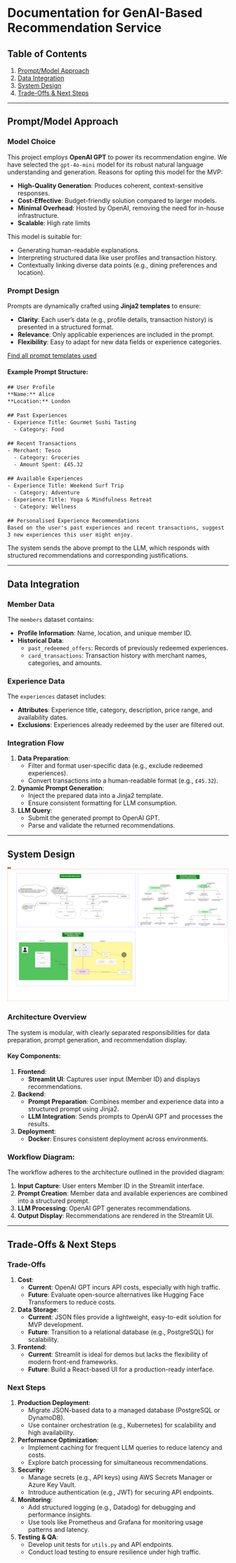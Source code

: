 # Documentation for GenAI-Based Recommendation Service

## Table of Contents
1. [Prompt/Model Approach](#promptmodel-approach)
2. [Data Integration](#data-integration)
3. [System Design](#system-design)
4. [Trade-Offs & Next Steps](#trade-offs--next-steps)

---

## Prompt/Model Approach

### Model Choice
This project employs **OpenAI GPT** to power its recommendation engine. We have selected the `gpt-4o-mini` model for its robust natural language understanding and generation. 
Reasons for opting this model for the MVP:
- **High-Quality Generation**: Produces coherent, context-sensitive responses.  
- **Cost-Effective**: Budget-friendly solution compared to larger models.  
- **Minimal Overhead**: Hosted by OpenAI, removing the need for in-house infrastructure.  
- **Scalable**: High rate limits
  
This model is suitable for:
- Generating human-readable explanations.
- Interpreting structured data like user profiles and transaction history.
- Contextually linking diverse data points (e.g., dining preferences and location).

### Prompt Design
Prompts are dynamically crafted using **Jinja2 templates** to ensure:
- **Clarity**: Each user’s data (e.g., profile details, transaction history) is presented in a structured format.
- **Relevance**: Only applicable experiences are included in the prompt.
- **Flexibility**: Easy to adapt for new data fields or experience categories.

[Find all prompt templates used](../backend/templates/)

#### Example Prompt Structure:
```plaintext
## User Profile
**Name:** Alice
**Location:** London

## Past Experiences
- Experience Title: Gourmet Sushi Tasting
  - Category: Food

## Recent Transactions
- Merchant: Tesco
  - Category: Groceries
  - Amount Spent: £45.32

## Available Experiences
- Experience Title: Weekend Surf Trip
  - Category: Adventure
- Experience Title: Yoga & Mindfulness Retreat
  - Category: Wellness

## Personalised Experience Recommendations
Based on the user's past experiences and recent transactions, suggest 3 new experiences this user might enjoy.
```

The system sends the above prompt to the LLM, which responds with structured recommendations and corresponding justifications.

---

## Data Integration

### Member Data
The `members` dataset contains:
- **Profile Information**: Name, location, and unique member ID.
- **Historical Data**:
  - `past_redeemed_offers`: Records of previously redeemed experiences.
  - `card_transactions`: Transaction history with merchant names, categories, and amounts.

### Experience Data
The `experiences` dataset includes:
- **Attributes**: Experience title, category, description, price range, and availability dates.
- **Exclusions**: Experiences already redeemed by the user are filtered out.

### Integration Flow
1. **Data Preparation**:
   - Filter and format user-specific data (e.g., exclude redeemed experiences).
   - Convert transactions into a human-readable format (e.g., `£45.32`).
2. **Dynamic Prompt Generation**:
   - Inject the prepared data into a Jinja2 template.
   - Ensure consistent formatting for LLM consumption.
3. **LLM Query**:
   - Submit the generated prompt to OpenAI GPT.
   - Parse and validate the returned recommendations.

---

## System Design
![Architecture](../images/ProcessDiagram.png)

### Architecture Overview
The system is modular, with clearly separated responsibilities for data preparation, prompt generation, and recommendation display. 

#### Key Components:
1. **Frontend**:
   - **Streamlit UI**: Captures user input (Member ID) and displays recommendations.
2. **Backend**:
   - **Prompt Preparation**: Combines member and experience data into a structured prompt using Jinja2.
   - **LLM Integration**: Sends prompts to OpenAI GPT and processes the results.
3. **Deployment**:
   - **Docker**: Ensures consistent deployment across environments.

### Workflow Diagram:
The workflow adheres to the architecture outlined in the provided diagram:
1. **Input Capture**: User enters Member ID in the Streamlit interface.
2. **Prompt Creation**: Member data and available experiences are combined into a structured prompt.
3. **LLM Processing**: OpenAI GPT generates recommendations.
4. **Output Display**: Recommendations are rendered in the Streamlit UI.

---

## Trade-Offs & Next Steps

### Trade-Offs
1. **Cost**:
   - **Current**: OpenAI GPT incurs API costs, especially with high traffic.
   - **Future**: Evaluate open-source alternatives like Hugging Face Transformers to reduce costs.
2. **Data Storage**:
   - **Current**: JSON files provide a lightweight, easy-to-edit solution for MVP development.
   - **Future**: Transition to a relational database (e.g., PostgreSQL) for scalability.
3. **Frontend**:
   - **Current**: Streamlit is ideal for demos but lacks the flexibility of modern front-end frameworks.
   - **Future**: Build a React-based UI for a production-ready interface.

### Next Steps
1. **Production Deployment**:
   - Migrate JSON-based data to a managed database (PostgreSQL or DynamoDB).
   - Use container orchestration (e.g., Kubernetes) for scalability and high availability.
2. **Performance Optimization**:
   - Implement caching for frequent LLM queries to reduce latency and costs.
   - Explore batch processing for simultaneous recommendations.
3. **Security**:
   - Manage secrets (e.g., API keys) using AWS Secrets Manager or Azure Key Vault.
   - Introduce authentication (e.g., JWT) for securing API endpoints.
4. **Monitoring**:
   - Add structured logging (e.g., Datadog) for debugging and performance insights.
   - Use tools like Prometheus and Grafana for monitoring usage patterns and latency.
5. **Testing & QA**:
   - Develop unit tests for `utils.py` and API endpoints.
   - Conduct load testing to ensure resilience under high traffic.


